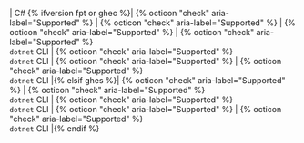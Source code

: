 | C# {% ifversion fpt or ghec %}| {% octicon "check" aria-label="Supported" %} | {% octicon "check" aria-label="Supported" %} | {% octicon "check" aria-label="Supported" %} | {% octicon "check" aria-label="Supported" %}<br>`dotnet` CLI | {% octicon "check" aria-label="Supported" %}<br>`dotnet` CLI | {% octicon "check" aria-label="Supported" %} | {% octicon "check" aria-label="Supported" %}<br>`dotnet` CLI |{% elsif ghes %}| {% octicon "check" aria-label="Supported" %} | {% octicon "check" aria-label="Supported" %}<br>`dotnet` CLI | {% octicon "check" aria-label="Supported" %}<br>`dotnet` CLI | {% octicon "check" aria-label="Supported" %} | {% octicon "check" aria-label="Supported" %}<br>`dotnet` CLI |{% endif %}
